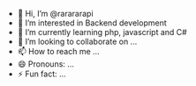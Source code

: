 - 👋 Hi, I’m @rarararapi
- 👀 I’m interested in Backend development
- 🌱 I’m currently learning php, javascript and C#
- 💞️ I’m looking to collaborate on ...
- 📫 How to reach me ...
- 😄 Pronouns: ...
- ⚡ Fun fact: ...

<!---
rarararapi/rarararapi is a ✨ special ✨ repository because its `README.md` (this file) appears on your GitHub profile.
You can click the Preview link to take a look at your changes.
--->
